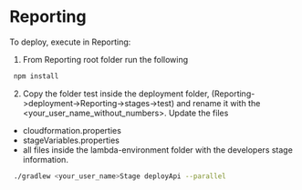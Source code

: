 # Reporting

To deploy, execute in Reporting:

1. From Reporting root folder run the following

````bash
 npm install
````
2. Copy the folder test inside the deployment folder, (Reporting->deployment->Reporting->stages->test) and rename it with the <your_user_name_without_numbers>. Update the files
  * cloudformation.properties
  * stageVariables.properties
  * all files inside the lambda-environment folder
with the developers stage information.

````bash
 ./gradlew <your_user_name>Stage deployApi --parallel
````
